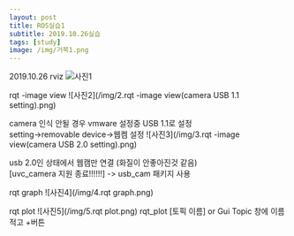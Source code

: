```yaml
---
layout: post
title: ROS실습1
subtitle: 2019.10.26실습
tags: [study]
image: /img/거북1.png
---
```


2019.10.26
rviz
 ![사진1](/img/1.rviz.png)

rqt -image view
 ![사진2](/img/2.rqt -image view(camera USB 1.1 setting).png)

camera 인식 안될 경우 vmware 설정중 USB 1.1로 설정  
setting->removable device->웹켐 설정
 ![사진3](/img/3.rqt -image view(camera USB 2.0 setting).png)
 
usb 2.0인 상태에서 웹캠만 연결 (화질이 안좋아진것 같음)  
[uvc_camera 지원 종료!!!!!!] -> usb_cam 패키지 사용

rqt graph
 ![사진4](/img/4.rqt graph.png)

rqt plot
![사진5](/img/5.rqt plot.png)
rqt_plot [토픽 이름] or Gui Topic 창에 이름 적고 +버튼
